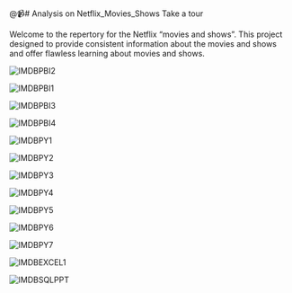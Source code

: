 @📹# Analysis on Netflix_Movies_Shows
Take a tour

Welcome to the repertory for the Netflix “movies and shows”. This project designed to provide consistent information about the movies and shows and offer flawless learning about movies and shows.


![IMDBPBI2](https://github.com/user-attachments/assets/1ae30748-5605-4e1f-8ff4-cdbf1ccf5518)


![IMDBPBI1](https://github.com/user-attachments/assets/fcb9c436-d623-41d1-8506-72cb27e85014)


![IMDBPBI3](https://github.com/user-attachments/assets/a5aac170-79bb-471d-b2fc-d5c1eddecdb7)


![IMDBPBI4](https://github.com/user-attachments/assets/50a4ce22-a379-406e-8796-a06c5756e4e3)


![IMDBPY1](https://github.com/user-attachments/assets/a3017001-2833-44ce-88ed-e2ddc56e647d)


![IMDBPY2](https://github.com/user-attachments/assets/dfcb3a9c-091f-4808-866d-701ae4a4f1d7)


![IMDBPY3](https://github.com/user-attachments/assets/e2813e31-4fe0-4186-9c26-287e1efc96a3)


![IMDBPY4](https://github.com/user-attachments/assets/f257a936-4860-4fb4-8a7e-d771c33dd5f2)


![IMDBPY5](https://github.com/user-attachments/assets/d52b6e13-6259-432e-ba34-bbc29705be3d)


![IMDBPY6](https://github.com/user-attachments/assets/77fa05ca-39d6-42a4-a725-1429ef1cc798)


![IMDBPY7](https://github.com/user-attachments/assets/800d768b-acd7-4acf-a568-30166fca4f69)


![IMDBEXCEL1](https://github.com/user-attachments/assets/faafff0f-1111-4e95-9427-f87649adf1b8)


![IMDBSQLPPT](https://github.com/user-attachments/assets/672933a9-2b34-45e7-8e64-24200f1f0ea4)





